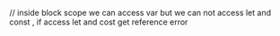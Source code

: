


// inside block scope we can access var but we can not access let and const , if access let and cost get reference error
